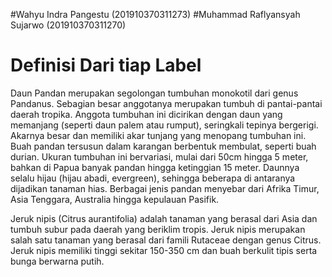 #Wahyu Indra Pangestu (201910370311273)
#Muhammad Raflyansyah Sujarwo (201910370311270)

# Definisi Dari tiap Label

Daun Pandan merupakan segolongan tumbuhan monokotil dari genus Pandanus. Sebagian besar anggotanya merupakan tumbuh di pantai-pantai daerah tropika. Anggota tumbuhan ini dicirikan dengan daun yang memanjang (seperti daun palem atau rumput), seringkali tepinya bergerigi. Akarnya besar dan memiliki akar tunjang yang menopang tumbuhan ini. Buah pandan tersusun dalam karangan berbentuk membulat, seperti buah durian. Ukuran tumbuhan ini bervariasi, mulai dari 50cm hingga 5 meter, bahkan di Papua banyak pandan hingga ketinggian 15 meter. Daunnya selalu hijau (hijau abadi, evergreen), sehingga beberapa di antaranya dijadikan tanaman hias. Berbagai jenis pandan menyebar dari Afrika Timur, Asia Tenggara, Australia hingga kepulauan Pasifik.

Jeruk nipis (Citrus aurantifolia) adalah tanaman yang berasal dari Asia dan tumbuh subur pada daerah yang beriklim tropis. Jeruk nipis merupakan salah satu tanaman yang berasal dari famili Rutaceae dengan genus Citrus. Jeruk nipis memiliki tinggi sekitar 150-350 cm dan buah berkulit tipis serta bunga berwarna putih.
